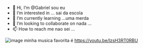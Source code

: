 - 👋 Hi, I’m @Gabriel sou eu
- 👀 I’m interested in ... sai da escola
- 🌱 I’m currently learning ...uma merda
- 💞️ I’m looking to collaborate on nada ...
- 📫 How to reach me nao sei ...

<!---
Gabrielgamer2/Gabriel is a ✨ special ✨ repository because its `README.md` (this file) appears on your GitHub profile.
You can click the Preview link to take a look at your changes.
--->
![image](https://github.com/Gabrielgamer2/Gabrielgamer2/assets/141827436/b7c25168-8c50-4e60-924e-c8bf7c16a62f)
minha musica favorita é https://youtu.be/lzsH3RT0RBU
